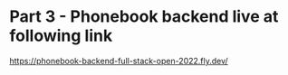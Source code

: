 # Part 3 - Phonebook backend live at following link

https://phonebook-backend-full-stack-open-2022.fly.dev/
